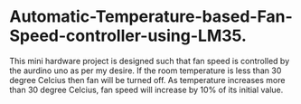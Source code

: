 # Automatic-Temperature-based-Fan-Speed-controller-using-LM35.
 This mini hardware project is designed such that fan speed is controlled by the aurdino uno as per my desire. If the room temperature is less than 30 degree Celcius then fan will be turned off. As temperature increases more than 30 degree Celcius, fan speed will increase by 10% of its initial value.  
